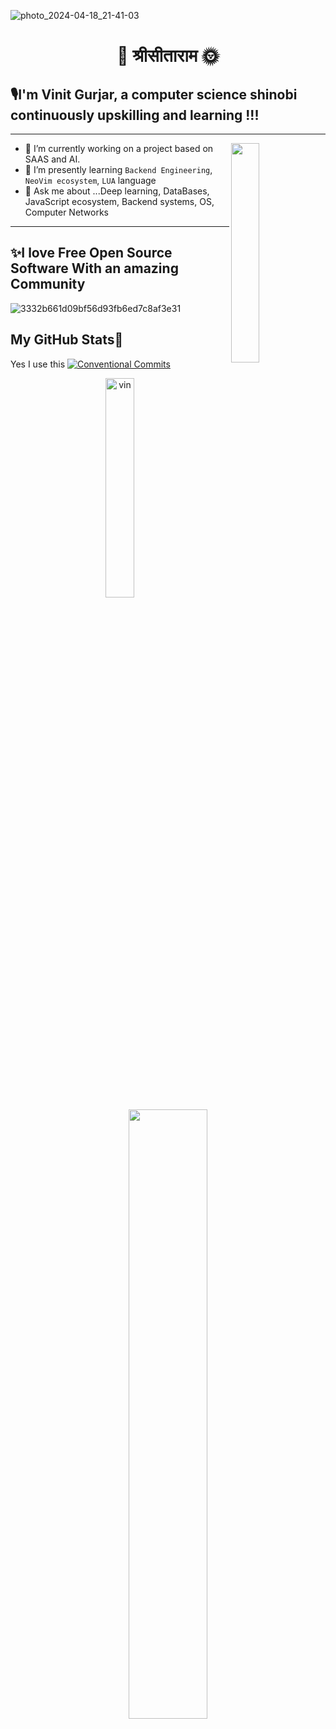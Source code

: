 ![photo_2024-04-18_21-41-03](https://github.com/VinitGurjar/VinitGurjar/assets/97173586/311c12e8-9291-4e54-836a-f75e515fdd3b)
    <div align="center">                      
   # 💮 श्रीसीताराम 🌞 
   </div>



## 🎙️I'm **Vinit Gurjar**, a computer science shinobi continuously upskilling and learning !!!

---

<img align="right" width="30%" src="https://i.pinimg.com/originals/5e/b6/b0/5eb6b09e67541d948a615a84b8da5d0c.png">


- 🔭 I’m currently working on a project based on SAAS and AI. 
- 🌱 I’m presently learning `Backend Engineering`, `NeoVim ecosystem`, `LUA` language
- 💬 Ask me about ...Deep learning, DataBases, JavaScript ecosystem, Backend systems, OS, Computer Networks 


---


##  ✨I love Free Open Source Software With an amazing Community
![3332b661d09bf56d93fb6ed7c8af3e31](https://github.com/sengokusan/sengokusan/assets/144834952/f25111c7-5fa6-4180-86c6-911fe5b8e207)



## My GitHub Stats🧬

 Yes I use this [![Conventional Commits](https://img.shields.io/badge/Conventional%20Commits-1.0.0-%23FE5196?logo=conventionalcommits&logoColor=white)](https://conventionalcommits.org)
 
<div align="center">
<img   margin-left="50%" margin-right="50%"  width="30%" src="https://github-readme-stats.vercel.app/api/top-langs?username=VinitGurjar&show_icons=true&locale=en&layout=compact&theme=dark" alt="vin" />



</div>

<div align="center">


<img width="50%" height="50%" src="https://github-readme-streak-stats.herokuapp.com/?user=VinitGurjar&theme=tokyonight"/>

</div>


<!--
![vinit's GitHub stats](https://github-readme-stats.vercel.app/api?username=VinitGurjar&show_icons=true&theme=synthwave)
<!--
<p><img   margin-left="50%" margin-right="50%"  width="30%" src="https://github-readme-stats.vercel.app/api/top-langs?username=VinitGurjar&show_icons=true&locale=en&layout=compact&theme=dark" alt="vin" /></p>
-->

<!--
## Recent Projects I contributed to🛠️🛖

[![Readme Card](https://github-readme-stats.vercel.app/api/pin/?username=VinitGurjar&repo=anime-restoran&theme=dark)](https://github.com/VinitGurjar/anime-restoran)
[![Readme Card](https://github-readme-stats.vercel.app/api/pin/?username=TEDxMITUjjain&repo=TEDxMIT-UJJAIN-website&theme=dark)](https://github.com/TEDxMITUjjain/TEDxMIT-UJJAIN-website)

-->
